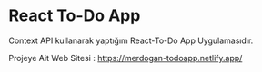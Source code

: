 # React To-Do App

Context API kullanarak yaptığım React-To-Do App Uygulamasıdır.

Projeye Ait Web Sitesi : https://merdogan-todoapp.netlify.app/
